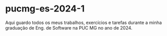 # pucmg-es-2024-1
Aqui guardo todos os meus trabalhos, exercícios e tarefas durante a minha graduação de Eng. de Software na PUC MG no ano de 2024.

